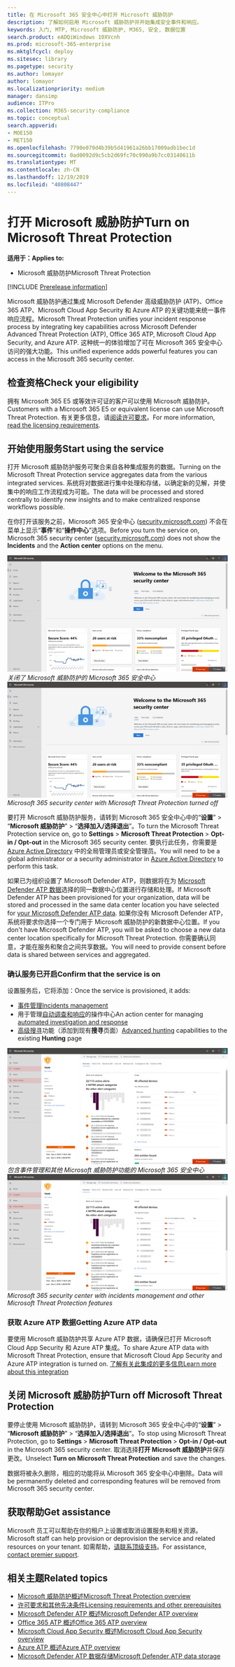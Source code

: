 ```yaml
---
title: 在 Microsoft 365 安全中心中打开 Microsoft 威胁防护
description: 了解如何启用 Microsoft 威胁防护并开始集成安全事件和响应。
keywords: 入门, MTP, Microsoft 威胁防护, M365, 安全, 数据位置
search.product: eADQiWindows 10XVcnh
ms.prod: microsoft-365-enterprise
ms.mktglfcycl: deploy
ms.sitesec: library
ms.pagetype: security
ms.author: lomayor
author: lomayor
ms.localizationpriority: medium
manager: dansimp
audience: ITPro
ms.collection: M365-security-compliance
ms.topic: conceptual
search.appverid:
- MOE150
- MET150
ms.openlocfilehash: 7790e079d4b39b5d41961a26bb17009adb1bec1d
ms.sourcegitcommit: 0ad0092d9c5cb2d69fc70c990a9b7cc03140611b
ms.translationtype: MT
ms.contentlocale: zh-CN
ms.lasthandoff: 12/19/2019
ms.locfileid: "40808447"
---
```

# <a name="turn-on-microsoft-threat-protection"></a><span data-ttu-id="9a70d-104">打开 Microsoft 威胁防护</span><span class="sxs-lookup"><span data-stu-id="9a70d-104">Turn on Microsoft Threat Protection</span></span>

<span data-ttu-id="9a70d-105">**适用于：**</span><span class="sxs-lookup"><span data-stu-id="9a70d-105">**Applies to:**</span></span>
- <span data-ttu-id="9a70d-106">Microsoft 威胁防护</span><span class="sxs-lookup"><span data-stu-id="9a70d-106">Microsoft Threat Protection</span></span>

[!INCLUDE [Prerelease information](../includes/prerelease.md)]

<span data-ttu-id="9a70d-107">Microsoft 威胁防护通过集成 Microsoft Defender 高级威胁防护 (ATP)、Office 365 ATP、Microsoft Cloud App Security 和 Azure ATP 的关键功能来统一事件响应流程。</span><span class="sxs-lookup"><span data-stu-id="9a70d-107">Microsoft Threat Protection unifies your incident response process by integrating key capabilities across Microsoft Defender Advanced Threat Protection (ATP), Office 365 ATP, Microsoft Cloud App Security, and Azure ATP.</span></span> <span data-ttu-id="9a70d-108">这种统一的体验增加了可在 Microsoft 365 安全中心访问的强大功能。</span><span class="sxs-lookup"><span data-stu-id="9a70d-108">This unified experience adds powerful features you can access in the Microsoft 365 security center.</span></span>

## <a name="check-your-eligibility"></a><span data-ttu-id="9a70d-109">检查资格</span><span class="sxs-lookup"><span data-stu-id="9a70d-109">Check your eligibility</span></span>
<span data-ttu-id="9a70d-110">拥有 Microsoft 365 E5 或等效许可证的客户可以使用 Microsoft 威胁防护。</span><span class="sxs-lookup"><span data-stu-id="9a70d-110">Customers with a Microsoft 365 E5 or equivalent license can use Microsoft Threat Protection.</span></span> <span data-ttu-id="9a70d-111">有关更多信息，请[阅读许可要求](prerequisites.md#licensing-requirements)。</span><span class="sxs-lookup"><span data-stu-id="9a70d-111">For more information, [read the licensing requirements](prerequisites.md#licensing-requirements).</span></span>

## <a name="start-using-the-service"></a><span data-ttu-id="9a70d-112">开始使用服务</span><span class="sxs-lookup"><span data-stu-id="9a70d-112">Start using the service</span></span>
<span data-ttu-id="9a70d-113">打开 Microsoft 威胁防护服务可聚合来自各种集成服务的数据。</span><span class="sxs-lookup"><span data-stu-id="9a70d-113">Turning on the Microsoft Threat Protection service aggregates data from the various integrated services.</span></span> <span data-ttu-id="9a70d-114">系统将对数据进行集中处理和存储，以确定新的见解，并使集中的响应工作流程成为可能。</span><span class="sxs-lookup"><span data-stu-id="9a70d-114">The data will be processed and stored centrally to identify new insights and to make centralized response workflows possible.</span></span>

<span data-ttu-id="9a70d-115">在你打开该服务之前，Microsoft 365 安全中心 ([security.microsoft.com](https://security.microsoft.com)) 不会在菜单上显示“**事件**”和“**操作中心**”选项。</span><span class="sxs-lookup"><span data-stu-id="9a70d-115">Before you turn the service on, Microsoft 365 security center ([security.microsoft.com](https://security.microsoft.com)) does not show the **Incidents** and the **Action center** options on the menu.</span></span>

<span data-ttu-id="9a70d-116">![不包含 Microsoft 威胁防护功能的 Microsoft 365 安全中心菜单图像](../images/mtp-off.png)
*关闭了 Microsoft 威胁防护的 Microsoft 365 安全中心*</span><span class="sxs-lookup"><span data-stu-id="9a70d-116">![Image of Microsoft 365 security center menu without Microsoft Threat Protection features](../images/mtp-off.png)
*Microsoft 365 security center with Microsoft Threat Protection turned off*</span></span>

<span data-ttu-id="9a70d-117">要打开 Microsoft 威胁防护服务，请转到 Microsoft 365 安全中心中的“**设置**” > “**Microsoft 威胁防护**” > “**选择加入/选择退出**”。</span><span class="sxs-lookup"><span data-stu-id="9a70d-117">To turn the Microsoft Threat Protection service on, go to **Settings** > **Microsoft Threat Protection** > **Opt-in / Opt-out** in the Microsoft 365 security center.</span></span> <span data-ttu-id="9a70d-118">要执行此任务，你需要是 [Azure Active Directory](https://docs.microsoft.com/azure/active-directory/users-groups-roles/directory-assign-admin-roles#available-roles) 中的全局管理员或安全管理员。</span><span class="sxs-lookup"><span data-stu-id="9a70d-118">You will need to be a global administrator or a security administrator in [Azure Active Directory](https://docs.microsoft.com/azure/active-directory/users-groups-roles/directory-assign-admin-roles#available-roles) to perform this task.</span></span>

<span data-ttu-id="9a70d-119">如果已为组织设置了 Microsoft Defender ATP，则数据将在为 [Microsoft Defender ATP 数据](https://docs.microsoft.com/windows/security/threat-protection/microsoft-defender-atp/data-storage-privacy)选择的同一数据中心位置进行存储和处理。</span><span class="sxs-lookup"><span data-stu-id="9a70d-119">If Microsoft Defender ATP has been provisioned for your organization, data will be stored and processed in the same data center location you have selected for [your Microsoft Defender ATP data](https://docs.microsoft.com/windows/security/threat-protection/microsoft-defender-atp/data-storage-privacy).</span></span> <span data-ttu-id="9a70d-120">如果你没有 Microsoft Defender ATP，系统将要求你选择一个专门用于 Microsoft 威胁防护的新数据中心位置。</span><span class="sxs-lookup"><span data-stu-id="9a70d-120">If you don't have Microsoft Defender ATP, you will be asked to choose a new data center location specifically for Microsoft Threat Protection.</span></span> <span data-ttu-id="9a70d-121">你需要确认同意，才能在服务和聚合之间共享数据。</span><span class="sxs-lookup"><span data-stu-id="9a70d-121">You will need to provide consent before data is shared between services and aggregated.</span></span>

### <a name="confirm-that-the-service-is-on"></a><span data-ttu-id="9a70d-122">确认服务已开启</span><span class="sxs-lookup"><span data-stu-id="9a70d-122">Confirm that the service is on</span></span>
<span data-ttu-id="9a70d-123">设置服务后，它将添加：</span><span class="sxs-lookup"><span data-stu-id="9a70d-123">Once the service is provisioned, it adds:</span></span>

- [<span data-ttu-id="9a70d-124">事件管理</span><span class="sxs-lookup"><span data-stu-id="9a70d-124">Incidents management</span></span>](incidents-overview.md)
- <span data-ttu-id="9a70d-125">用于管理[自动调查和响应](mtp-autoir.md)的操作中心</span><span class="sxs-lookup"><span data-stu-id="9a70d-125">An action center for managing [automated investigation and response](mtp-autoir.md)</span></span>
- <span data-ttu-id="9a70d-126">[高级搜寻](advanced-hunting-overview.md)功能（添加到现有**搜寻**页面）</span><span class="sxs-lookup"><span data-stu-id="9a70d-126">[Advanced hunting](advanced-hunting-overview.md) capabilities to the existing **Hunting** page</span></span>

<span data-ttu-id="9a70d-127">![包含 Microsoft 威胁防护功能的 Microsoft 365 安全中心菜单图像](../images/mtp-on.png)
*包含事件管理和其他 Microsoft 威胁防护功能的 Microsoft 365 安全中心*</span><span class="sxs-lookup"><span data-stu-id="9a70d-127">![Image of Microsoft 365 security center menu with Microsoft Threat Protection features](../images/mtp-on.png)
*Microsoft 365 security center with incidents management and other Microsoft Threat Protection features*</span></span>

### <a name="getting-azure-atp-data"></a><span data-ttu-id="9a70d-128">获取 Azure ATP 数据</span><span class="sxs-lookup"><span data-stu-id="9a70d-128">Getting Azure ATP data</span></span>
<span data-ttu-id="9a70d-129">要使用 Microsoft 威胁防护共享 Azure ATP 数据，请确保已打开 Microsoft Cloud App Security 和 Azure ATP 集成。</span><span class="sxs-lookup"><span data-stu-id="9a70d-129">To share Azure ATP data with Microsoft Threat Protection, ensure that Microsoft Cloud App Security and Azure ATP integration is turned on.</span></span> [<span data-ttu-id="9a70d-130">了解有关此集成的更多信息</span><span class="sxs-lookup"><span data-stu-id="9a70d-130">Learn more about this integration</span></span>](https://docs.microsoft.com/cloud-app-security/aatp-integration)


## <a name="turn-off-microsoft-threat-protection"></a><span data-ttu-id="9a70d-131">关闭 Microsoft 威胁防护</span><span class="sxs-lookup"><span data-stu-id="9a70d-131">Turn off Microsoft Threat Protection</span></span>
<span data-ttu-id="9a70d-132">要停止使用 Microsoft 威胁防护，请转到 Microsoft 365 安全中心中的“**设置**” > “**Microsoft 威胁防护**” > “**选择加入/选择退出**”。</span><span class="sxs-lookup"><span data-stu-id="9a70d-132">To stop using Microsoft Threat Protection, go to **Settings** > **Microsoft Threat Protection** > **Opt-in / Opt-out** in the Microsoft 365 security center.</span></span> <span data-ttu-id="9a70d-133">取消选择**打开 Microsoft 威胁防护**并保存更改。</span><span class="sxs-lookup"><span data-stu-id="9a70d-133">Unselect **Turn on Microsoft Threat Protection** and save the changes.</span></span>

<span data-ttu-id="9a70d-134">数据将被永久删除，相应的功能将从 Microsoft 365 安全中心中删除。</span><span class="sxs-lookup"><span data-stu-id="9a70d-134">Data will be permanently deleted and corresponding features will be removed from Microsoft 365 security center.</span></span>

## <a name="get-assistance"></a><span data-ttu-id="9a70d-135">获取帮助</span><span class="sxs-lookup"><span data-stu-id="9a70d-135">Get assistance</span></span>

<span data-ttu-id="9a70d-136">Microsoft 员工可以帮助在你的租户上设置或取消设置服务和相关资源。</span><span class="sxs-lookup"><span data-stu-id="9a70d-136">Microsoft staff can help provision or deprovision the service and related resources on your tenant.</span></span> <span data-ttu-id="9a70d-137">如需帮助，[请联系顶级支持](https://go.microsoft.com/fwlink/?LinkID=733758)。</span><span class="sxs-lookup"><span data-stu-id="9a70d-137">For assistance, [contact premier support](https://go.microsoft.com/fwlink/?LinkID=733758).</span></span>

## <a name="related-topics"></a><span data-ttu-id="9a70d-138">相关主题</span><span class="sxs-lookup"><span data-stu-id="9a70d-138">Related topics</span></span>

- [<span data-ttu-id="9a70d-139">Microsoft 威胁防护概述</span><span class="sxs-lookup"><span data-stu-id="9a70d-139">Microsoft Threat Protection overview</span></span>](microsoft-threat-protection.md)
- [<span data-ttu-id="9a70d-140">许可要求和其他先决条件</span><span class="sxs-lookup"><span data-stu-id="9a70d-140">Licensing requirements and other prerequisites</span></span>](prerequisites.md)
- [<span data-ttu-id="9a70d-141">Microsoft Defender ATP 概述</span><span class="sxs-lookup"><span data-stu-id="9a70d-141">Microsoft Defender ATP overview</span></span>](https://docs.microsoft.com/windows/security/threat-protection/microsoft-defender-atp/microsoft-defender-advanced-threat-protection)
- [<span data-ttu-id="9a70d-142">Office 365 ATP 概述</span><span class="sxs-lookup"><span data-stu-id="9a70d-142">Office 365 ATP overview</span></span>](../office-365-security/office-365-atp.md)
- [<span data-ttu-id="9a70d-143">Microsoft Cloud App Security 概述</span><span class="sxs-lookup"><span data-stu-id="9a70d-143">Microsoft Cloud App Security overview</span></span>](https://docs.microsoft.com/cloud-app-security/what-is-cloud-app-security)
- [<span data-ttu-id="9a70d-144">Azure ATP 概述</span><span class="sxs-lookup"><span data-stu-id="9a70d-144">Azure ATP overview</span></span>](https://docs.microsoft.com/azure-advanced-threat-protection/what-is-atp)
- [<span data-ttu-id="9a70d-145">Microsoft Defender ATP 数据存储</span><span class="sxs-lookup"><span data-stu-id="9a70d-145">Microsoft Defender ATP data storage</span></span>](https://docs.microsoft.com/windows/security/threat-protection/microsoft-defender-atp/data-storage-privacy)
